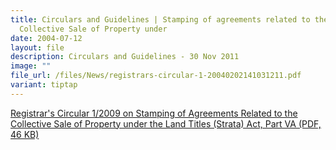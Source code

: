 ```yaml
---
title: Circulars and Guidelines | Stamping of agreements related to the
  Collective Sale of Property under
date: 2004-07-12
layout: file
description: Circulars and Guidelines - 30 Nov 2011
image: ""
file_url: /files/News/registrars-circular-1-20040202141031211.pdf
variant: tiptap
---
```

[Registrar's Circular 1/2009 on Stamping of Agreements  Related to the Collective Sale of Property under the Land Titles (Strata) Act, Part VA (PDF, 46 KB)](/files/News/20090202141031211.pdf)
